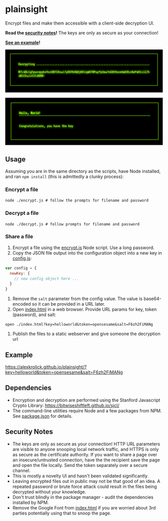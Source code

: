 # plainsight

Encrypt files and make them accessible with a client-side decryption UI. 

**Read the [security notes](#security-notes)!** The keys are only as secure as your connection!

**[See an example](https://alexkrolick.github.io/plainsight/?key=helloworld&token=opensesame&salt=F6zh2FiMANg)!**

![screenshot of encrypted file](encrypted.png)

![screenshot of decrypted file](decrypted.png)

## Usage

Assuming you are in the same directory as the scripts, have Node installed, and ran `npm install` (this is admittedly a clunky process):

### Encrypt a file

```shell
node ./encrypt.js # follow the prompts for filename and password
```

### Decrypt a file

```shell
node ./decrypt.js # follow prompts for filename and password
```
  
### Share a file

1. Encrypt a file using the [encrypt.js](encrypt.js) Node script. Use a long password.
1. Copy the JSON file output into the configuration object into a new key in [config.js](config.js):

  ```js
  var config = { 
    newKey: {
      // new config object here ...
    } 
  }
  ```
  
1. Remove the `salt` parameter from the config value. The value is base64-encoded so it can be provided in a URL later.
1. Open [index.html](index.html) in a web browser. Provide URL params for key, token (password), and salt:
  
  ```shell
  open ./index.html?key=helloworld&token=opensesame&salt=F6zh2FiMANg
  ```
  
1. Publish the files to a static webserver and give someone the decryption url


## Example
https://alexkrolick.github.io/plainsight/?key=helloworld&token=opensesame&salt=F6zh2FiMANg

## Dependencies

- Encryption and decryption are performed using the Stanford Javascript Crypto Library: https://bitwiseshiftleft.github.io/sjcl/
- The command-line utilities require Node and a few packages from NPM. See [package.json](package.json) for details.

## Security Notes
- The keys are only as secure as your connection! HTTP URL parameters are visible to anyone snooping local network traffic, and HTTPS is only as secure as the certificate authority. If you want to share a page over an insecure/untrusted connection, have the the recipient save the page and open the file locally. Send the token separately over a secure channel.
- This is mostly a novelty UI and hasn't been validated significantly.
- Leaving encrypted files out in public may not be that good of an idea. A repeated password or brute force attack could result in the files being decrypted without your knowledge.
- Don't trust blindly in the package manager - audit the dependencies installed by NPM.
- Remove the Google Font from [index.html](index.html) if you are worried about 3rd parties potentially using that to snoop the page.
